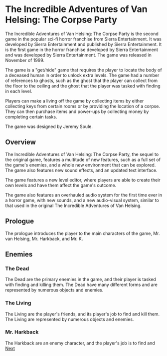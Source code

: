 # The Incredible Adventures of Van Helsing: The Corpse Party

The Incredible Adventures of Van Helsing: The Corpse Party is the second game in the popular sci-fi horror franchise from Sierra Entertainment. It was developed by Sierra Entertainment and published by Sierra Entertainment. It is the first game in the horror franchise developed by Sierra Entertainment and was developed by Sierra Entertainment. The game was released in November of 1999.

The game is a "get/hide" game that requires the player to locate the body of a deceased human in order to unlock extra levels. The game had a number of references to ghosts, such as the ghost that the player can collect from the floor to the ceiling and the ghost that the player was tasked with finding in each level.

Players can make a living off the game by collecting items by either collecting keys from certain rooms or by providing the location of a corpse. They can then purchase items and power-ups by collecting money by completing certain tasks.

The game was designed by Jeremy Soule.

## Overview

The Incredible Adventures of Van Helsing: The Corpse Party, the sequel to the original game, features a multitude of new features, such as a full set of the game's enemies, and a whole new environment that can be explored. The game also features new sound effects, and an updated text interface.

The game features a new level editor, where players are able to create their own levels and have them affect the game's outcome.

The game also features an overhauled audio system for the first time ever in a horror game, with new sounds, and a new audio-visual system, similar to that used in the original The Incredible Adventures of Van Helsing.

## Prologue

The prologue introduces the player to the main characters of the game, Mr. van Helsing, Mr. Harkback, and Mr. K.

## Enemies

### The Dead

The Dead are the primary enemies in the game, and their player is tasked with finding and killing them. The Dead have many different forms and are represented by numerous objects and enemies.

### The Living

The Living are the player's friends, and its player's job to find and kill them. The Living are represented by numerous objects and enemies.

### Mr. Harkback

The Harkback are an enemy character, and the player's job is to find and
[Next](125.md)
